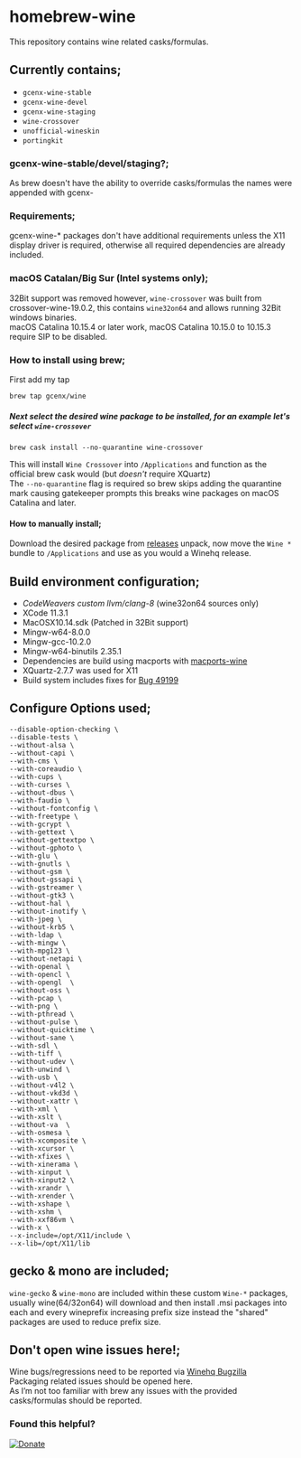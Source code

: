 # homebrew-wine
This repository contains wine related casks/formulas.

## Currently contains;
- `gcenx-wine-stable`
- `gcenx-wine-devel`
- `gcenx-wine-staging`
- `wine-crossover` 
- `unofficial-wineskin`
- `portingkit`

### gcenx-wine-stable/devel/staging?;
As brew doesn't have the ability to override casks/formulas the names were appended with gcenx-

### Requirements;
gcenx-wine-* packages don't have additional requirements unless the X11 display driver is required, otherwise all required dependencies are already included.

### macOS Catalan/Big Sur (__Intel systems only__);
32Bit support was removed however, `wine-crossover` was built from crossover-wine-19.0.2, this contains `wine32on64` and allows running 32Bit windows binaries.\
macOS Catalina 10.15.4 or later work, macOS Catalina 10.15.0 to 10.15.3 require SIP to be disabled.

### How to install using brew;
First add my tap
```
brew tap gcenx/wine
```

##### Next select the desired wine package to be installed, for an example let's select `wine-crossover`
```
brew cask install --no-quarantine wine-crossover
```
This will install `Wine Crossover` into `/Applications` and function as the official brew cask would (but _doesn't_ require XQuartz)\
The `--no-quarantine` flag is required so brew skips adding the quarantine mark causing gatekeeper prompts this breaks wine packages on macOS Catalina and later.

#### How to manually install;
Download the desired package from [releases](https://github.com/Gcenx/macOS_Wine_builds/releases) unpack, now move the `Wine *` bundle to `/Applications` and use as you would a Winehq release.

## Build environment configuration;
- _CodeWeavers custom llvm/clang-8_ (wine32on64 sources only)
- XCode 11.3.1
- MacOSX10.14.sdk (Patched in 32Bit support)
- Mingw-w64-8.0.0
- Mingw-gcc-10.2.0
- Mingw-w64-binutils 2.35.1
- Dependencies are build using macports with [macports-wine](https://github.com/Gcenx/macports-wine)
- XQuartz-2.7.7 was used for X11
- Build system includes fixes for [Bug 49199](https://bugs.winehq.org/show_bug.cgi?id=49199)

## Configure Options used;
```
--disable-option-checking \
--disable-tests \
--without-alsa \
--without-capi \
--with-cms \
--with-coreaudio \
--with-cups \
--with-curses \
--without-dbus \
--with-faudio \
--without-fontconfig \
--with-freetype \
--with-gcrypt \
--with-gettext \
--without-gettextpo \
--without-gphoto \
--with-glu \
--with-gnutls \
--without-gsm \
--without-gssapi \
--with-gstreamer \
--without-gtk3 \
--without-hal \
--without-inotify \
--with-jpeg \
--without-krb5 \
--with-ldap \
--with-mingw \
--with-mpg123 \
--without-netapi \
--with-openal \
--with-opencl \
--with-opengl  \
--without-oss \
--with-pcap \
--with-png \
--with-pthread \
--without-pulse \
--without-quicktime \
--without-sane \
--with-sdl \
--with-tiff \
--without-udev \
--with-unwind \
--with-usb \
--without-v4l2 \
--without-vkd3d \
--without-xattr \
--with-xml \
--with-xslt \
--without-va  \
--with-osmesa \
--with-xcomposite \
--with-xcursor \
--with-xfixes \
--with-xinerama \
--with-xinput \
--with-xinput2 \
--with-xrandr \
--with-xrender \
--with-xshape \
--with-xshm \
--with-xxf86vm \
--with-x \
--x-include=/opt/X11/include \
--x-lib=/opt/X11/lib
```

## gecko & mono are included;
`wine-gecko` & `wine-mono` are included within these custom `Wine-*` packages, usually wine(64/32on64) will download and then install .msi packages into each and every wineprefix increasing prefix size instead the "shared" packages are used to reduce prefix size.

## Don't open wine issues here!;
Wine bugs/regressions need to be reported via [Winehq Bugzilla](https://bugs.winehq.org/)\
Packaging related issues should be opened here.\
As I’m not too familiar with brew any issues with the provided casks/formulas should be reported.

### Found this helpful?
[![Donate](https://img.shields.io/badge/Donate-PayPal-green.svg)](https://paypal.me/gcenx?locale.x=en_US)

